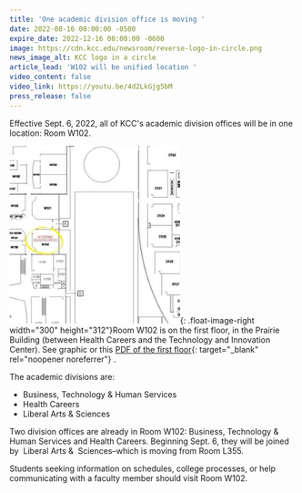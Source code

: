 ```yaml
---
title: 'One academic division office is moving '
date: 2022-08-16 00:00:00 -0500
expire_date: 2022-12-16 00:00:00 -0600
image: https://cdn.kcc.edu/newsroom/reverse-logo-in-circle.png
news_image_alt: KCC logo in a circle
article_lead: 'W102 will be unified location '
video_content: false
video_link: https://youtu.be/4d2LkGjg5bM
press_release: false
---
```

Effective Sept. 6, 2022, all of KCC's academic division offices will be in one location: Room W102.

![](/uploads/2022/small-graphic-w102-location300x312.jpg){: .float-image-right width="300" height="312"}Room W102 is on the first floor, in the Prairie Building (between Health Careers and the Technology and Innovation Center). See graphic or this [PDF of the first floor](https://cdn.kcc.edu/newsroom/pdf/first-floor-5-22-highlightW102.pdf){: target="_blank" rel="noopener noreferrer"} .

The academic divisions are:

* Business, Technology & Human Services
* Health Careers
* Liberal Arts & Sciences

Two division offices are already in Room W102: Business, Technology & Human Services and Health Careers. Beginning Sept. 6, they will be joined by &nbsp;Liberal Arts &&nbsp; Sciences–which is moving from Room L355.

Students seeking information on schedules, college processes, or help communicating with a faculty member should visit Room W102.

&nbsp;

&nbsp;

&nbsp;

&nbsp;